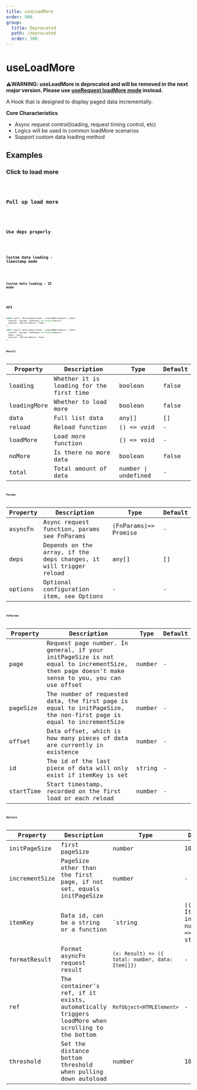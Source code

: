 ```yaml
---
title: useLoadMore
order: 900
group:
  title: Deprecated
  path: /deprecated
  order: 300
---
```


# useLoadMore

<Alert>
<b>⚠️WARNING: useLoadMore is deprecated and will be removed in the next major version. Please use <a href="/async?anchor=load-more">useRequest loadMore mode</a> instead.</b>
</Alert>

A Hook that is designed to display paged data incrementally.

**Core Characteristics**

* Async request control(loading, request timing control, etc)
* Logics will be used in common loadMore scenarios
* Support custom data loading method

## Examples

### Click to load more

<code src="./demo/demo1.tsx" />

### Pull up load more

<code src="./demo/demo2.tsx" />

### Use deps properly

<code src="./demo/demo3.tsx" />

### Custom data loading - timestamp mode

<code src="./demo/demo4.tsx" />

### Custom data loading - ID mode

<code src="./demo/demo5.tsx" />

## API

```javascript
const result: ReturnValue<Item> = useLoadMore<Result, Item>(
  asyncFn: (params: FnParams) => Promise<Result>,
  options?: Options<Result, Item>,
);

const result: ReturnValue<Item> = useLoadMore<Result, Item>(
  asyncFn: (params: FnParams) => Promise<Result>,
  deps?: any[],
  options?: Options<Result, Item>,
);

```

### Result

| Property    | Description                              | Type       | Default     |
|-------------|------------------------------------------|------------|-------------|
| loading     | Whether it is loading for the first time | boolean    | false       |
| loadingMore | Whether to load more                     | boolean    | false       |
| data        | Full list data                           | any[]      | []          |
| reload      | Reload function                          | () => void | -|          |
| loadMore    | Load more function                       | () => void | -           |
| noMore      | Is there no more data                    | boolean    | false       |
| total       | Total amount of data                     | number \| undefined|- |


### Params

| Property | Description                                                       | Type                 | Default |
|----------|-------------------------------------------------------------------|----------------------|---------|
| asyncFn  | Async request function, params see FnParams                       | (FnParams)=> Promise | -       |
| deps     | Depends on the array, if the deps changes, it will trigger reload | any[]                | []      |
| options  | Optional configuration item, see Options                          | -                    | -       |


### FnParams

| Property  | Description                                                                                                                                  | Type   | Default |
|-----------|----------------------------------------------------------------------------------------------------------------------------------------------|--------|---------|
| page      | Request page number. In general, if your initPageSize is not equal to incrementSize, then page doesn't make sense to you, you can use offset | number | -       |
| pageSize  | The number of requested data, the first page is equal to initPageSize, the non-first page is equal to incrementSize                          | number | -       |
| offset    | Data offset, which is how many pieces of data are currently in existence                                                                     | number | -       |
| id        | The id of the last piece of data will only exist if itemKey is set                                                                           | string | -       |
| startTime | Start timestamp, recorded on the first load or each reload                                                                                   | number | -       |


### Options

| Property      | Description                                                                                     | Type                                                 | Default |
|---------------|-------------------------------------------------------------------------------------------------|------------------------------------------------------|---------|
| initPageSize  | first pageSize                                                                                  | number                                               | 10      |
| incrementSize | PageSize other than the first page, if not set, equals initPageSize                             | number                                               | -       |
| itemKey       | Data id, can be a string or a function                                                          | `string | ((record: Item, index: number) => string)` | -       |
| formatResult  | Format asyncFn request result                                                                   | `(x: Result) => ({ total: number, data: Item[]})`    | -       |
| ref           | The container's ref, if it exists, automatically triggers loadMore when scrolling to the bottom | `RefObject<HTMLElement>`                             | -       |
| threshold     | Set the distance bottom threshold when pulling down autoload                                    | number                                               | 100     |